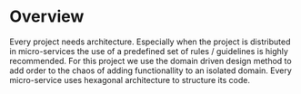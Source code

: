 # Overview

Every project needs architecture. Especially when the project is distributed in micro-services the use of a predefined set of rules / guidelines is highly recommended. For this project we use the domain driven design method to add order to the chaos of adding functionallity to an isolated domain. Every micro-service uses hexagonal architecture to structure its code.

